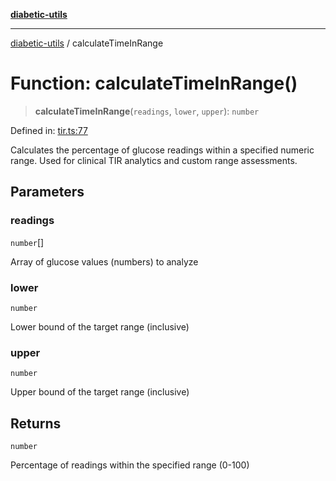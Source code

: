 [**diabetic-utils**](../README.md)

***

[diabetic-utils](../globals.md) / calculateTimeInRange

# Function: calculateTimeInRange()

> **calculateTimeInRange**(`readings`, `lower`, `upper`): `number`

Defined in: [tir.ts:77](https://github.com/marklearst/diabetic-utils/blob/0d03b5cd2e2b5edbf58275075cc81d8df31ac230/src/tir.ts#L77)

Calculates the percentage of glucose readings within a specified numeric range.
Used for clinical TIR analytics and custom range assessments.

## Parameters

### readings

`number`[]

Array of glucose values (numbers) to analyze

### lower

`number`

Lower bound of the target range (inclusive)

### upper

`number`

Upper bound of the target range (inclusive)

## Returns

`number`

Percentage of readings within the specified range (0-100)
